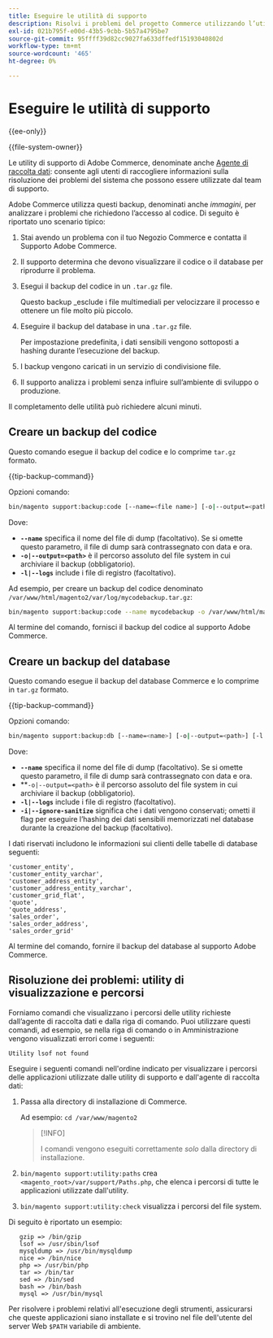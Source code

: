 ```yaml
---
title: Eseguire le utilità di supporto
description: Risolvi i problemi del progetto Commerce utilizzando l’utility di supporto incorporata.
exl-id: 021b795f-e00d-43b5-9cbb-5b57a4795be7
source-git-commit: 95ffff39d82cc9027fa633dffedf15193040802d
workflow-type: tm+mt
source-wordcount: '465'
ht-degree: 0%

---
```


# Eseguire le utilità di supporto

{{ee-only}}

{{file-system-owner}}

Le utility di supporto di Adobe Commerce, denominate anche [Agente di raccolta dati](https://docs.magento.com/user-guide/system/support-data-collector.html): consente agli utenti di raccogliere informazioni sulla risoluzione dei problemi del sistema che possono essere utilizzate dal team di supporto.

Adobe Commerce utilizza questi backup, denominati anche _immagini_, per analizzare i problemi che richiedono l’accesso al codice. Di seguito è riportato uno scenario tipico:

1. Stai avendo un problema con il tuo Negozio Commerce e contatta il Supporto Adobe Commerce.
1. Il supporto determina che devono visualizzare il codice o il database per riprodurre il problema.
1. Esegui il backup del codice in un `.tar.gz` file.

   Questo backup _esclude i file multimediali per velocizzare il processo e ottenere un file molto più piccolo.

1. Eseguire il backup del database in una `.tar.gz` file.

   Per impostazione predefinita, i dati sensibili vengono sottoposti a hashing durante l’esecuzione del backup.

1. I backup vengono caricati in un servizio di condivisione file.
1. Il supporto analizza i problemi senza influire sull’ambiente di sviluppo o produzione.

Il completamento delle utilità può richiedere alcuni minuti.

## Creare un backup del codice

Questo comando esegue il backup del codice e lo comprime `tar.gz` formato.

{{tip-backup-command}}

Opzioni comando:

```bash
bin/magento support:backup:code [--name=<file name>] [-o|--output=<path>] [-l|--logs]
```

Dove:

- **`--name`** specifica il nome del file di dump (facoltativo). Se si omette questo parametro, il file di dump sarà contrassegnato con data e ora.
- **`-o|--output=<path>`** è il percorso assoluto del file system in cui archiviare il backup (obbligatorio).
- **`-l|--logs`** include i file di registro (facoltativo).

Ad esempio, per creare un backup del codice denominato `/var/www/html/magento2/var/log/mycodebackup.tar.gz`:

```bash
bin/magento support:backup:code --name mycodebackup -o /var/www/html/magento2/var/log
```

Al termine del comando, fornisci il backup del codice al supporto Adobe Commerce.

## Creare un backup del database

Questo comando esegue il backup del database Commerce e lo comprime in `tar.gz` formato.

{{tip-backup-command}}

Opzioni comando:

```bash
bin/magento support:backup:db [--name=<name>] [-o|--output=<path>] [-l|--logs] [-i|--ignore-sanitize]
```

Dove:

- **`--name`** specifica il nome del file di dump (facoltativo). Se si omette questo parametro, il file di dump sarà contrassegnato con data e ora.
- **`-o|--output=<path>` è il percorso assoluto del file system in cui archiviare il backup (obbligatorio).
- **`-l|--logs`** include i file di registro (facoltativo).
- **`-i|--ignore-sanitize`** significa che i dati vengono conservati; ometti il flag per eseguire l’hashing dei dati sensibili memorizzati nel database durante la creazione del backup (facoltativo).

I dati riservati includono le informazioni sui clienti delle tabelle di database seguenti:

```terminal
'customer_entity',
'customer_entity_varchar',
'customer_address_entity',
'customer_address_entity_varchar',
'customer_grid_flat',
'quote',
'quote_address',
'sales_order',
'sales_order_address',
'sales_order_grid'
```

Al termine del comando, fornire il backup del database al supporto Adobe Commerce.

## Risoluzione dei problemi: utility di visualizzazione e percorsi

Forniamo comandi che visualizzano i percorsi delle utility richieste dall’agente di raccolta dati e dalla riga di comando. Puoi utilizzare questi comandi, ad esempio, se nella riga di comando o in Amministrazione vengono visualizzati errori come i seguenti:

```terminal
Utility lsof not found
```

Eseguire i seguenti comandi nell&#39;ordine indicato per visualizzare i percorsi delle applicazioni utilizzate dalle utility di supporto e dall&#39;agente di raccolta dati:

1. Passa alla directory di installazione di Commerce.

   Ad esempio: `cd /var/www/magento2`

   >[!INFO]
   >
   >I comandi vengono eseguiti correttamente _solo_ dalla directory di installazione.

1. `bin/magento support:utility:paths` crea `<magento_root>/var/support/Paths.php`, che elenca i percorsi di tutte le applicazioni utilizzate dall&#39;utility.
1. `bin/magento support:utility:check` visualizza i percorsi del file system.

Di seguito è riportato un esempio:

```terminal
   gzip => /bin/gzip
   lsof => /usr/sbin/lsof
   mysqldump => /usr/bin/mysqldump
   nice => /bin/nice
   php => /usr/bin/php
   tar => /bin/tar
   sed => /bin/sed
   bash => /bin/bash
   mysql => /usr/bin/mysql
```

Per risolvere i problemi relativi all&#39;esecuzione degli strumenti, assicurarsi che queste applicazioni siano installate e si trovino nel file dell&#39;utente del server Web `$PATH` variabile di ambiente.
